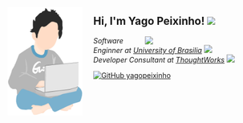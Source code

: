 <a href="#"><img align="left" style="margin-right: 21px" width="150" height="#" src="yago.png"/></a>
<h2> Hi, I'm Yago Peixinho! <img src="https://media.giphy.com/media/mGcNjsfWAjY5AEZNw6/giphy.gif" width="50"></h2>
<img align='right' src="https://media.giphy.com/media/cIn5fTcjnKhStIeAef/giphy.gif" width="230">
<p><em>Software Enginner at <a href="http://www.unb.br">University of Brasilia</a> <img src="https://media.giphy.com/media/1etn2BmiW0nOgoZHTL/giphy.gif" width="30"></br>Developer Consultant at <a href="https://www.thoughtworks.com">ThoughtWorks</a> <img src="https://media.giphy.com/media/ZbNJojSbuJvIIVGl2t/giphy.gif" width="30"> 
</em></p>

[![GitHub yagopeixinho](https://img.shields.io/github/followers/yagopeixinho?label=follow&style=social)](https://github.com/yagopeixinho)












